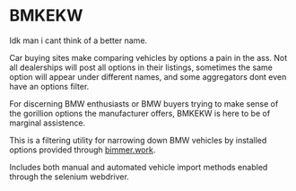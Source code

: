 # BMKEKW

Idk man i cant think of a better name. 

Car buying sites make comparing vehicles by options a pain in the ass. Not all dealerships will post all options in their listings, sometimes the same option will appear under different names, and some aggregators dont even have an options filter.

For discerning BMW enthusiasts or BMW buyers trying to make sense of the gorillion options the manufacturer offers, BMKEKW is here to be of marginal assistence.

This is a filtering utility for narrowing down BMW vehicles by installed options provided through [bimmer.work](https://www.bimmer.work).

Includes both manual and automated vehicle import methods enabled through the selenium webdriver.
